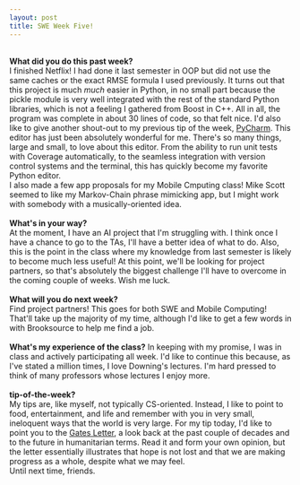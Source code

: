 ```yaml
---
layout: post
title: SWE Week Five!
---
```


<br><b>What did you do this past week?</b><br>
I finished Netflix! I had done it last semester in OOP but did not use the same caches or the exact RMSE formula I used previously. It turns out that this project is much <i>much</i> easier in Python, in no small part because the pickle module is very well integrated with the rest of the standard Python libraries, which is not a feeling I gathered from Boost in C++. All in all, the program was complete in about 30 lines of code, so that felt nice. I'd also like to give another shout-out to my previous tip of the week, <a href="https://www.jetbrains.com/pycharm/">PyCharm</a>. This editor has just been absolutely wonderful for me. There's so many things, large and small, to love about this editor. From the ability to run unit tests with Coverage automatically, to the seamless integration with version control systems and the terminal, this has quickly become my favorite Python editor.<br>I also made a few app proposals for my Mobile Cmputing class! Mike Scott seemed to like my Markov-Chain phrase mimicking app, but I might work with somebody with a musically-oriented idea.<br>
<br><b>What's in your way?</b><br>
At the moment, I have an AI project that I'm struggling with. I think once I have a chance to go to the TAs, I'll have a better idea of what to do. Also, this is the point in the class where my knowledge from last semester is likely to become much less useful! At this point, we'll be looking for project partners, so that's absolutely the biggest challenge I'll have to overcome in the coming couple of weeks. Wish me luck.<br>
<br><b>What will you do next week?</b><br>
Find project partners! This goes for both SWE and Mobile Computing! That'll take up the majority of my time, although I'd like to get a few words in with Brooksource to help me find a job.<br>
<br><b>What's my experience of the class?</b>
In keeping with my promise, I was in class and actively participating all week. I'd like to continue this because, as I've stated a million times, I love Downing's lectures. I'm hard pressed to think of many professors whose lectures I enjoy more.<br>
<br><b>tip-of-the-week?</b><br>
My tips are, like myself, not typically CS-oriented. Instead, I like to point to food, entertainment, and life and remember with you in very small, ineloquent ways that the world is very large. For my tip today, I'd like to point you to the <a href="https://www.gatesnotes.com/2017-Annual-Letter">Gates Letter</a>, a look back at the past couple of decades and to the future in humanitarian terms. Read it and form your own opinion, but the letter essentially illustrates that hope is not lost and that we are making progress as a whole, despite what we may feel.<br>
Until next time, friends.
